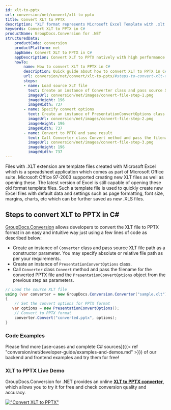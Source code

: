 ```yaml
---
id: xlt-to-pptx
url: conversion/net/convert/xlt-to-pptx
title: Convert XLT to PPTX
description: "XLT format represents Microsoft Excel Template with .xlt extension. Learn how to convert XLT to PPTX file programmatically in C# language using GroupDocs.Conversion for .NET library."
keywords: Convert XLT to PPTX in C#
productName: GroupDocs.Conversion for .NET
structuredData:
    productCode: conversion
    productPlatform: net
    appName: Convert XLT to PPTX in C#
    appDescription: Convert XLT to PPTX natively with high performance using C# language and server side GroupDocs.Conversion for .NET APIs, without the use of any software like Microsoft or Open Office.
    howTo:
        name: How to convert XLT to PPTX in C# 
        description: Quick guide about how to convert XLT to PPTX in C# with high performance and accuracy.
        url: conversion/net/convert/xlt-to-pptx/#steps-to-convert-xlt-to-pptx-in-c
        steps:
        - name: Load source XLT file 
          text: Create an instance of Converter class and pass source XLT file path as a constructor parameter. You may specify absolute or relative file path as per your requirements. 
          imageUrl: conversion/net/images/convert-file-step-1.png
          imageHeight: 196
          imageWidth: 737
        - name: Specify convert options 
          text: Create an instance of PresentationConvertOptions class.
          imageUrl: conversion/net/images/convert-file-step-2.png
          imageHeight: 196
          imageWidth: 737
        - name: Convert to PPTX and save result 
          text: Call Converter class Convert method and pass the filename for the converted HTML file and the PresentationConvertOptions object from the previous step as parameters.
          imageUrl: conversion/net/images/convert-file-step-3.png
          imageHeight: 196
          imageWidth: 737
---
```


Files with .XLT extension are template files created with Microsoft Excel which is a spreadsheet application which comes as part of Microsoft Office suite. Microsoft Office 97-2003 supported creating new XLT files as well as opening these. The latest version of Excel is still capable of opening these old format template files. Such a template file is used to quickly create new Excel files with default data and settings such as page formatting, font size, margins, charts, etc which can be further saved as new .XLS files.

## Steps to convert XLT to PPTX in C#

[GroupDocs.Conversion](https://products.groupdocs.com/conversion/net) allows developers to convert the XLT file to PPTX format in an easy and intuitive way just using a few lines of code as described below:

* Create an instance of `Converter` class and pass source XLT file path as a constructor parameter. You may specify absolute or relative file path as per your requirements. 
* Create an instance of `PresentationConvertOptions` class.
* Call `Converter` class `Convert` method and pass the filename for the converted PPTX file and the `PresentationConvertOptions` object from the previous step as parameters.

```csharp
// Load the source XLT file
using (var converter = new GroupDocs.Conversion.Converter("sample.xlt"))
{
    // Set the convert options for PPTX format
   var options = new PresentationConvertOptions();
    // Convert to PPTX format
    converter.Convert("converted.pptx", options);
}
```

### Code Examples

Please find more [use-cases and complete C# sources]({{< ref "conversion/net/developer-guide/examples-and-demos.md" >}}) of our backend and frontend examples and try them for free!

### XLT to PPTX Live Demo

GroupDocs.Conversion for .NET provides an online [**XLT to PPTX converter**](https://products.groupdocs.app/conversion/xlt-to-pptx), which allows you to try it for free and check conversion quality and accuracy.

[!["Convert XLT to PPTX"](conversion/net/images/convert-to-pptx/convert-xlt-to-pptx.png)](https://products.groupdocs.app/conversion/xlt-to-pptx)